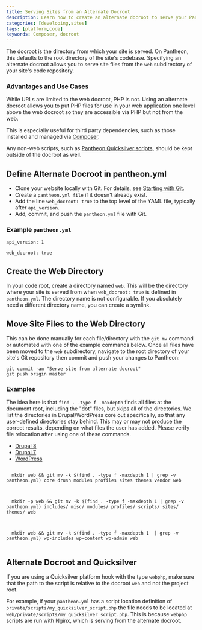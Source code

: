 ```yaml
---
title: Serving Sites from an Alternate Docroot
description: Learn how to create an alternate docroot to serve your Pantheon site from.
categories: [developing,sites]
tags: [platform,code]
keywords: Composer, docroot
---
```


The docroot is the directory from which your site is served. On Pantheon, this defaults to the root directory of the site's codebase. Specifying an alternate docroot allows you to serve site files from the `web` subdirectory of your site's code repository.

### Advantages and Use Cases
While URLs are limited to the web docroot, PHP is not. Using an alternate docroot allows you to put PHP files for use in your web application one level above the web docroot so they are accessible via PHP but not from the web.

This is especially useful for third party dependencies, such as those installed and managed via [Composer](https://getcomposer.org/).

Any non-web scripts, such as [Pantheon Quicksilver scripts](https://github.com/pantheon-systems/quicksilver-examples), should be kept outside of the docroot as well.

## Define Alternate Docroot in pantheon.yml
- Clone your website locally with Git. For details, see [Starting with Git](https://pantheon.io/docs/git/).
- Create a `pantheon.yml file` if it doesn't already exist.
- Add the line `web_docroot: true` to the top level of the YAML file, typically after `api_version`.
- Add, commit, and push the `pantheon.yml` file with Git.

### Example `pantheon.yml`
```
api_version: 1

web_docroot: true
```

## Create the Web Directory
In your code root, create a directory named `web`. This will be the directory where your site is served from when `web_docroot: true` is defined in `pantheon.yml`. The directory name is not configurable. If you absolutely need a different directory name, you can create a symlink.

## Move Site Files to the Web Directory
This can be done manually for each file/directory with the `git mv` command or automated with one of the example commands below. Once all files have been moved to the `web` subdirectory, navigate to the root directory of your site's Git repository then commit and push your changes to Pantheon:
```
git commit -am "Serve site from alternate docroot"
git push origin master
```

### Examples
The idea here is that `find . -type f -maxdepth` finds all files at the document root, including the "dot" files, but skips all of the directories. We list the directories in Drupal/WordPress core out specifically, so that any user-defined directories stay behind. This may or may not produce the correct results, depending on what files the user has added. Please verify file relocation after using one of these commands.
<!-- Nav tabs -->
<ul class="nav nav-tabs" role="tablist">
  <li role="presentation" class="active"><a href="#d8" aria-controls="d8" role="tab" data-toggle="tab">Drupal 8</a></li>
  <li role="presentation"><a href="#d7" aria-controls="d7" role="tab" data-toggle="tab">Drupal 7</a></li>
  <li role="presentation"><a href="#wp" aria-controls="wp" role="tab" data-toggle="tab">WordPress</a></li>
</ul>

<!-- Tab panes -->
<div class="tab-content">
  <div role="tabpanel" class="tab-pane active" id="d8">
  <pre><code class="bash hljs">
  mkdir web && git mv -k $(find . -type f -maxdepth 1 | grep -v pantheon.yml) core drush modules profiles sites themes vendor web
  </code></pre>
  </div>
  <div role="tabpanel" class="tab-pane" id="d7">
  <pre><code class="bash hljs">
  mkdir -p web && git mv -k $(find . -type f -maxdepth 1 | grep -v pantheon.yml) includes/ misc/ modules/ profiles/ scripts/ sites/ themes/ web
  </code></pre>
  </div>
  <div role="tabpanel" class="tab-pane" id="wp">
  <pre><code class="bash hljs">
  mkdir web && git mv -k $(find . -type f -maxdepth 1  | grep -v pantheon.yml) wp-includes wp-content wp-admin web
  </code></pre>
  </div>
</div>

## Alternate Docroot and Quicksilver
If you are using a Quicksilver platform hook with the type `webphp`, make sure that the path to the script is relative to the docroot `web` and not the project root.

For example, if your `pantheon.yml` has a script location definition of `private/scripts/my_quicksilver_script.php` the file needs to be located at `web/private/scripts/my_quicksilver_script.php`. This is because `webphp` scripts are run with Nginx, which is serving from the alternate docroot.
